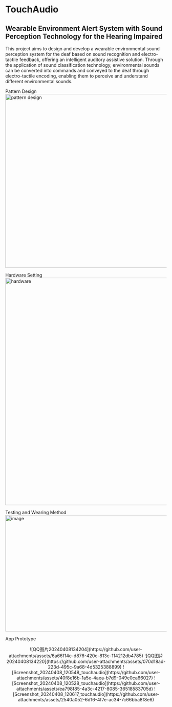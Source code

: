 # TouchAudio
## Wearable Environment Alert System with Sound Perception Technology for the Hearing Impaired
 This project aims to design and develop a wearable environmental sound perception
 system for the deaf based on sound recognition and electro-tactile feedback, offering an
 intelligent auditory assistive solution. Through the application of sound classification
 technology, environmental sounds can be converted into commands and conveyed to the deaf
 through electro-tactile encoding, enabling them to perceive and understand different
 environmental sounds.

Pattern Design
<img width="1605" height="542" alt="pattern design" src="https://github.com/user-attachments/assets/3756452a-57f0-498d-bd90-67371a06c696" />

Hardware Setting
<img width="1318" height="709" alt="hardware" src="https://github.com/user-attachments/assets/b7fa1045-846c-4cb8-8c3f-540ad53c76a0" />

Testing and Wearing Method
<img width="957" height="363" alt="image" src="https://github.com/user-attachments/assets/8d62343a-52e0-4cd0-a294-c80bd12d8c86" />

App Prototype
<p align="center">
  ![QQ图片20240408134204](https://github.com/user-attachments/assets/6a66f14c-d876-420c-813c-114212db4785)
  ![QQ图片20240408134220](https://github.com/user-attachments/assets/070d18ad-223d-495c-9a68-4d5325388899)
  ![Screenshot_20240408_120548_touchaudio](https://github.com/user-attachments/assets/40f8e16b-1a5e-4aea-b7d9-049e0ca66027)
  ![Screenshot_20240408_120528_touchaudio](https://github.com/user-attachments/assets/ea798f85-4a3c-4217-8085-36518583705d)
  ![Screenshot_20240408_120617_touchaudio](https://github.com/user-attachments/assets/2540a052-6d16-4f7e-ac34-7c66bba8f8e6)
</p>



